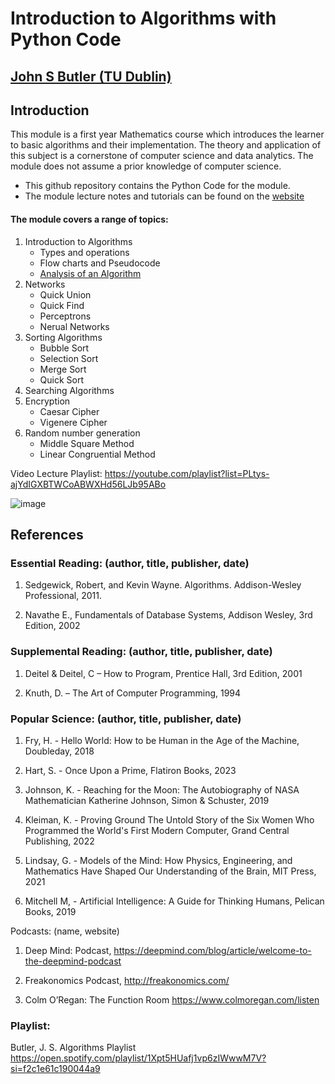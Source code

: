 # Introduction to Algorithms with Python Code
## [John S Butler (TU Dublin)](https://johnsbutler.netlify.com/)

## Introduction
This module is a first year Mathematics course which introduces the learner to basic algorithms and their implementation.  The theory and application of this subject is a cornerstone of computer science and data analytics.  The module does not assume a prior knowledge of computer science.

* This github repository contains the Python Code for the module.
* The module lecture notes and tutorials can be found on the [website](https://sites.google.com/dit.ie/math1812/home)

#### The module covers a range of topics:
1.  Introduction to Algorithms
    - Types and operations
    - Flow charts and Pseudocode
    - [Analysis of an Algorithm](https://github.com/john-s-butler-dit/Intro-to-Algorithms/blob/master/Chapter%201-%20Introduction_to_Algorithms/Simple%20Algorithms.ipynb)
2. Networks
   -   Quick Union
   -   Quick Find
   -   Perceptrons
   -   Nerual Networks
3. Sorting Algorithms
   - Bubble Sort
   - Selection Sort
   - Merge Sort
   - Quick Sort
4. Searching Algorithms
5. Encryption
   - Caesar Cipher
   - Vigenere Cipher
6. Random number generation 
   -  Middle Square Method
   -  Linear Congruential  Method


Video Lecture Playlist:
https://youtube.com/playlist?list=PLtys-ajYdIGXBTWCoABWXHd56LJb95ABo

![image](https://github.com/john-s-butler-dit/Intro-to-Algorithms/assets/30832003/f7b5d205-cd00-4509-bd0f-771e04cd5e84)

## References
### Essential Reading:  (author, title, publisher, date)
1. Sedgewick, Robert, and Kevin Wayne. Algorithms. Addison-Wesley Professional, 2011.

2. Navathe E., Fundamentals of Database Systems, Addison Wesley, 3rd Edition, 2002

### Supplemental Reading:  (author, title, publisher, date)
1. Deitel & Deitel, C – How to Program, Prentice Hall, 3rd Edition, 2001

2. Knuth, D. – The Art of Computer Programming, 1994

### Popular Science: (author, title, publisher, date)

1. Fry, H. - Hello World: How to be Human in the Age of the Machine, Doubleday, 2018

2. Hart, S. - Once Upon a Prime, Flatiron Books, 2023

3. Johnson, K. - Reaching for the Moon: The Autobiography of NASA Mathematician Katherine Johnson, Simon & Schuster, 2019

4. Kleiman, K. - Proving Ground The Untold Story of the Six Women Who Programmed the World's First Modern Computer, Grand Central Publishing, 2022

5. Lindsay, G. - Models of the Mind: How Physics, Engineering, and Mathematics Have Shaped Our Understanding of the Brain, MIT Press, 2021

6. Mitchell M, - Artificial Intelligence: A Guide for Thinking Humans, Pelican Books, 2019


Podcasts: (name, website)
1. Deep Mind: Podcast, https://deepmind.com/blog/article/welcome-to-the-deepmind-podcast
   
2. Freakonomics Podcast, http://freakonomics.com/
   
3. Colm O’Regan: The Function Room https://www.colmoregan.com/listen



### Playlist:

Butler, J. S. Algorithms Playlist https://open.spotify.com/playlist/1Xpt5HUafj1vp6zIWwwM7V?si=f2c1e61c190044a9
